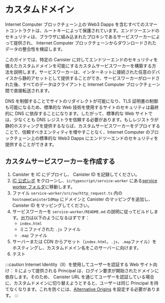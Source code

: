 # カスタムドメイン

Internet Computer ブロックチェーン上の Web3 Dapps を含むすべてのスマートコントラクトは、ルートキーによって保護されています。エンドツーエンドのセキュリティは、ブラウザに組み込まれたプロキシであるサービスワーカーによって提供され、 Internet Computer ブロックチェーンからダウンロードされたデータの整合性を検証します。

このガイドでは、特定の Canister に対してエンドツーエンドのセキュリティを備えたカスタムドメインを可能にするカスタムサービスワーカーを構築する方法を説明します。サービスワーカーは、インターネットに接続された任意のデバイスから静的アセットとして提供することができ、サービスワーカーがロードされた後、すべてのデータはクライアントと Internet Computer ブロックチェーン間で直接転送されます。

DNS を制御することでサイトのリダイレクトが可能になり、TLS 証明書の制御も可能になるため、標準的な Web 技術を使用するサイトのセキュリティは最終的に DNS に依存することになります。したがって、標準的な Web サイトでは、少なくとも DNS レジストラを信頼する必要があります。もしレジストラが静的ホスティングを提供するならば、カスタムサービスワーカーをデプロイすることで、信頼すべきエンティティを増やすことなく、Internet Computer のブロックチェーン上の標準的な Web3 Dapps にエンドツーエンドのセキュリティを提供することができます。

## カスタムサービスワーカーを作成する

1. Canister を IC にデプロイし、 Canister ID を記録してください。
2. [IC 公式レポ](https://github.com/dfinity/ic) をクローンし、`ic/typescript/service-worker` にある[service worker フォルダ](https://github.com/dfinity/ic/tree/master/typescript/service-worker)に移動します。
3. ファイル `service-worker/src/sw/http_request.ts` 内の `hostnameCanisterIdMap` にドメインと Canister のマッピングを追加し、 Canister  ID をマッピングしてください。
4. サービスワーカーを `service-worker/README.md` の説明に従ってビルドします。出力は以下のようになるはずです：
    - `index.html`
    - ミニファイされた `.js` ファイル
    - `.map` ファイル
5. サーバーまたは CDN からアセット（`index.html`、`.js`、`.map`ファイル）をホスティングし、カスタムドメイン名をこのサーバーに向けます。
6. テスト

:::caution
Internet Identity（II）を使用してユーザーを認証する Web サイト向け：
II によって提供される Principal は、ログイン要求が開始されたドメインに依存します。そのため、 Canister URL を通じてユーザーを認証している場合に、カスタムドメインに切り替えようとすると、ユーザーは同じ Principal を持てなくなります。これを防ぐには、[Alternative Origins](../../references/ii-spec.md#alternative-frontend-origins) を設定する必要があります。
:::

<!--
# Custom Domains

All smart contracts, including Web3 dapps, on the Internet Computer blockchain are secured by the root key. End-to-end security is provided by a service worker, a proxy embedded in the browser, which verifies the integrity of data downloaded from the Internet Computer blockchain.

This guide shows how to build a custom service worker which enables a custom domain with end-to-end security for a specific canister. The service worker can be served as static assets from any internet-connected device and after the service worker is loaded, all data is transferred directly between the client and the Internet Computer blockchain.

Ultimately the security of any site using standard web technology depends on DNS since control of DNS allows the site to be redirected and enables control of TLS certificates. Consequently, for a standard website trust must be placed at least in the DNS registrar. If the registrar provides static hosting, deployment of a custom service worker can provide end-to-end security for standard Web3 dapps on the Internet Computer blockchain without increasing the number of entities that must be trusted.

## Creating the custom Service Worker

1. Deploy your canister to the IC and note the canister id.
1. Clone the [official IC repo](https://github.com/dfinity/ic) and navigate to the [service worker folder](https://github.com/dfinity/ic/tree/master/typescript/service-worker) located under `ic/typescript/service-worker`.
1. Map your domain to the canister ID by adding your domain-to-canister mapping to `hostnameCanisterIdMap` in the file `service-worker/src/sw/http_request.ts`.
1. Build the service worker according to the instructions in `service-worker/README.md`. The output should be:
    - an `index.html`,
    - a minified `.js` file, and
    - a `.map` file.
1. Host the assets (`index.html`, `.js` and `.map` files) from a server or CDN and point your custom domain name at this server.
1. Test.

:::caution
For websites that use Internet Identity (II) to authenticate users: The principals provided by II depend on the domain from which the login request was started. So if you authenticate your users through the canister URL and want to switch over to a custom domain, users will not have the same principals anymore. You can prevent this by setting up [Alternative Origins](../../references/ii-spec.md#alternative-frontend-origins).
:::

-->